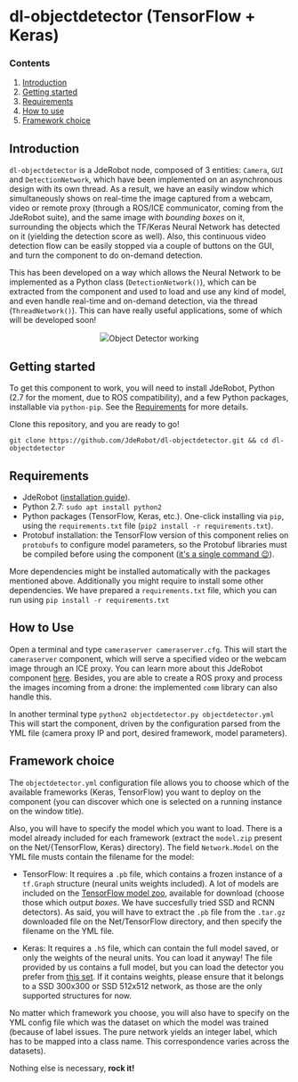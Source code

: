 # dl-objectdetector (TensorFlow + Keras)

### Contents

1. [Introduction](#introduction)
2. [Getting started](#getting-started)
3. [Requirements](#requirements)
4. [How to use](#how-to-use)
5. [Framework choice](#framework-choice)
## Introduction

`dl-objectdetector` is a JdeRobot node, composed of 3 entities: `Camera`, `GUI` and `DetectionNetwork`, which have been implemented on an asynchronous design with its own thread. As a result, we have an easily window which simultaneously shows on real-time the image captured from a webcam, video or remote proxy (through a ROS/ICE communicator, coming from the JdeRobot suite), and the same image with _bounding boxes_ on it, surrounding the objects which the TF/Keras Neural Network has detected on it (yielding the detection score as well). Also, this continuous video detection flow can be easily stopped via a couple of buttons on the GUI, and turn the component to do on-demand detection.

This has been developed on a way which allows the Neural Network to be implemented as a Python class (`DetectionNetwork()`), which can be extracted from the component and used to load and use any kind of model, and even handle real-time and on-demand detection, via the thread (`ThreadNetwork()`). This can have really useful applications, some of which will be developed soon!

<center>
  
<img src="https://roboticsurjc-students.github.io/2017-tfg-nacho_condes/Screens/objectdetector_fps.png">Object Detector working</img>
</center>

## Getting started
To get this component to work, you will need to install JdeRobot, Python (2.7 for the moment, due to ROS compatibility), and a few Python packages, installable via `python-pip`. See the [Requirements](#requirements) for more details.

Clone this repository, and you are ready to go!

`git clone https://github.com/JdeRobot/dl-objectdetector.git && cd dl-objectdetector`


## Requirements
* JdeRobot ([installation guide](http://jderobot.org/Installation)).
* Python 2.7: `sudo apt install python2`
* Python packages (TensorFlow, Keras, etc.). One-click installing via ``pip``, using the `requirements.txt` file (`pip2 install -r requirements.txt`).
* Protobuf installation: the TensorFlow version of this component relies on `protobufs` to configure model parameters, so the Protobuf libraries must be compiled before using the component ([it's a single command :wink:](https://github.com/tensorflow/models/blob/master/research/object_detection/g3doc/installation.md#protobuf-compilation)).

More dependencies might be installed automatically with the packages mentioned above.
Additionally you might require to install some other dependencies. We have prepared a ```requirements.txt``` file, which you can run using ```pip install -r requirements.txt```


## How to Use
Open a terminal and type `cameraserver cameraserver.cfg`. This will start the `cameraserver` component, which will serve a specified video or the webcam image through an ICE proxy. You can learn more about this JdeRobot component [here](https://jderobot.org/Handbook#Cameraserver). Besides, you are able to create a ROS proxy and process the images incoming from a drone: the implemented `comm` library can also handle this.

In another terminal type `python2 objectdetector.py objectdetector.yml`
This will start the component, driven by the configuration parsed from the YML file (camera proxy IP and port, desired framework, model parameters).
## Framework choice
The <code>objectdetector.yml</code> configuration file allows you to choose which of the available frameworks (Keras, TensorFlow) you want to deploy on the component (you can discover which one is selected on a running instance on the window title).

Also, you will have to specify the model which you want to load. There is a model already included for each framework (extract the <code>model.zip</code> present on the Net/{TensorFlow, Keras} directory). The field <code>Network.Model</code> on the YML file musts contain the filename for the model:

* TensorFlow: It requires a <code>.pb</code> file, which contains a frozen instance of a <code>tf.Graph</code> structure (neural units weights included). A lot of models are included on the [TensorFlow model zoo](https://github.com/tensorflow/models/blob/master/research/object_detection/g3doc/detection_model_zoo.md), available for download (choose those which output _boxes_. We have succesfully tried SSD and RCNN detectors). As said, you will have to extract the <code>.pb</code> file from the <code>.tar.gz</code> downloaded file on the Net/TensorFlow directory, and then specify the filename on the YML file.

* Keras: It requires a <code>.h5</code> file, which can contain the full model saved, or only the weights of the neural units. You can load it anyway! The file provided by us contains a full model, but you can load the detector you prefer from [this set](https://github.com/pierluigiferrari/ssd_keras#download-the-original-trained-model-weights). If it contains weights, please ensure that it belongs to a SSD 300x300 or SSD 512x512 network, as those are the only supported structures for now.

No matter which framework you choose, you will also have to specify on the YML config file which was the dataset on which the model was trained (because of label issues. The pure network yields an integer label, which has to be mapped into a class name. This correspondence varies across the datasets).

Nothing else is necessary, __rock it!__
